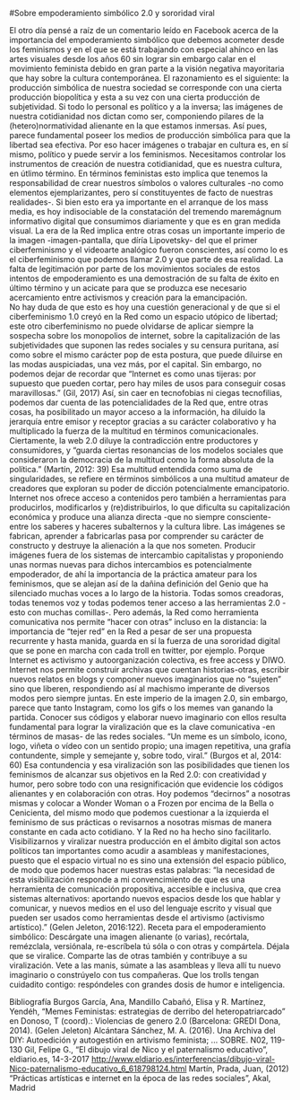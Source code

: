 #Sobre empoderamiento simbólico 2.0 y sororidad viral

El otro día pensé a raíz de un comentario leído en Facebook acerca de la importancia del empoderamiento simbólico que debemos acometer desde los feminismos y en el que se está trabajando con especial ahínco en las artes visuales desde los años 60 sin lograr sin embargo calar en el movimiento feminista debido en gran parte a la visión negativa mayoritaria que hay sobre la cultura contemporánea. 
El razonamiento es el siguiente: la producción simbólica de nuestra sociedad se corresponde con una cierta producción biopolítica y esta a su vez con una cierta producción de subjetividad. Si todo lo personal es político y a la inversa; las imágenes de nuestra cotidianidad nos dictan como ser, componiendo pilares de la (hetero)normatividad alienante en la que estamos inmersas. Así pues, parece fundamental poseer los medios de producción simbólica para que la libertad sea efectiva. Por eso hacer imágenes o trabajar en cultura es, en sí mismo, político y puede servir a los feminismos. 
Necesitamos controlar los instrumentos de creación de nuestra cotidianidad, que es nuestra cultura, en útlimo término. En términos feministas esto implica que tenemos la responsabilidad de crear nuestros símbolos o valores culturales -no como elementos ejemplarizantes, pero sí constituyentes de facto de nuestras realidades-. 
Si bien esto era ya importante en el arranque de los mass media, es hoy indisociable de la constatación del tremendo maremágnum informativo digital que consumimos diariamente y que es en gran medida visual. La era de la Red implica entre otras cosas un importante imperio de la imagen -imagen-pantalla, que díría Lipovetsky- del que el primer ciberfeminismo y el videoarte  analógico fueron conscientes, así como lo es el ciberfeminismo que podemos llamar 2.0 y que parte de esa realidad. La falta de legitimación por parte de los movimientos sociales de estos intentos de empoderamiento es una demostración de su falta de éxito en último término y un acicate para que se produzca ese necesario acercamiento entre activismos y creación para la emancipación.  
No hay duda de que esto es hoy una cuestión generacional y de que si el ciberfeminismo 1.0 creyó en la Red como un espacio utópico de libertad; este otro ciberfeminismo no puede olvidarse de aplicar siempre la sospecha sobre los monopolios de internet, sobre la capitalización de las subjetividades que suponen las redes sociales y su censura puritana, así como sobre el mismo carácter pop de esta postura, que puede diluirse en las modas auspiciadas, una vez más, por el capital. 
Sin embargo, no podemos dejar de recordar que “Internet es como unas tijeras: por supuesto que pueden cortar, pero hay miles de usos para conseguir cosas maravillosas.” (Gil, 2017) Así, sin caer en tecnofobias ni ciegas tecnofilias, podemos dar cuenta de las potencialidades de la Red que, entre otras cosas, ha posibilitado un mayor acceso a la información, ha diluido la jerarquía entre emisor y receptor gracias a su carácter colaborativo y ha multiplicado la fuerza de la multitud en términos comunicacionales. Ciertamente, la web 2.0 diluye la contradicción entre productores y consumidores, y “guarda ciertas resonancias de los modelos sociales que consideraron la democracia de la multitud como la forma absoluta de la política.” (Martín, 2012: 39) Esa multitud entendida como suma de singularidades, se refiere en términos simbólicos a una multitud amateur de creadores que exploran su poder de dicción potencialmente emancipatorio. 
Internet nos ofrece acceso a contenidos pero también a herramientas para producirlos, modificarlos y (re)distribuirlos, lo que dificulta su capitalización económica y produce una alianza directa -que no siempre consciente- entre los saberes y haceres subalternos y la cultura libre. 
Las imágenes se fabrican, aprender a fabricarlas pasa por comprender su carácter de constructo y destruye la alienación a la que nos someten. Producir imágenes fuera de los sistemas de intercambio capitalistas y proponiendo unas normas nuevas para dichos intercambios es potencialmente empoderador, de ahí la importancia de la práctica amateur para los feminismos, que se alejan así de la dañina definición del Genio que ha silenciado muchas voces a lo largo de la historia. Todas somos creadoras, todas tenemos voz y todas podemos tener acceso a las herramientas 2.0 -esto con muchas comillas-. 
Pero además, la Red como herramienta comunicativa nos permite “hacer con otras” incluso en la distancia: la importancia de “tejer red” en la Red a pesar de ser una propuesta recurrente y hasta manida, guarda en sí la fuerza de una sororidad digital que se pone en marcha con cada troll en twitter, por ejemplo. Porque Internet es activismo y autoorganización colectiva, es free access y DIWO.
Internet nos permite construir archivas que cuentan historias-otras, escribir nuevos relatos en blogs y componer nuevos imaginarios que no “sujeten” sino que liberen, respondiendo así al machismo imperante de diversos modos pero siempre juntas. En este imperio de la imagen 2.0, sin embargo, parece que tanto Instagram, como los gifs o los memes van ganando la partida. Conocer sus códigos y elaborar nuevo imaginario con ellos resulta fundamental para lograr la viralización que es la clave comunicativa -en términos de masas- de las redes sociales. 
“Un meme es un símbolo, icono, logo, viñeta o vídeo con un sentido propio; una imagen repetitiva, una grafía contundente, simple y semejante y, sobre todo, viral.” (Burgos et al, 2014: 60) Esa contundencia y esa viralización son las posibilidades que tienen los feminismos de alcanzar sus objetivos en la Red 2.0: con creatividad y humor, pero sobre todo con una resignificación que evidencie los códigos alienantes y en colaboración con otras. 
Hoy podemos “decirnos” a nosotras mismas y colocar a Wonder Woman o a Frozen por encima de la Bella o Cenicienta, del mismo modo que podemos cuestionar a la izquierda el feminismo de sus prácticas o revisarnos a nosotras mismas de manera constante en cada acto cotidiano. Y la Red no ha hecho sino facilitarlo. 
Visibilizarnos y viralizar nuestra producción en el ámbito digital son actos políticos tan importantes como acudir a asambleas y manifestaciones, puesto que el espacio virtual no es sino una extensión del espacio público, de modo que podemos hacer nuestras estas palabras: “la necesidad de esta visibilización responde a mi convencimiento de que es una herramienta de comunicación propositiva, accesible e inclusiva, que crea sistemas alternativos: aportando nuevos espacios desde los que hablar y comunicar, y nuevos medios en el uso del lenguaje escrito y visual que pueden ser usados como herramientas desde el artivismo (activismo artístico).” (Gelen Jeleton, 2016:122).
Receta para el empoderamiento simbólico: Descárgate una imagen alienante (o varias), recórtala, remézclala, versiónala, re-escríbela tú sóla o con otras y compártela. Déjala que se viralice. Comparte las de otras también y contribuye a su viralización. Vete a las manis, súmate a las asambleas y lleva allí tu nuevo imaginario o constrúyelo con tus compañeras. Que los trolls tengan cuidadito contigo: respóndeles con grandes dosis de humor e inteligencia.   

Bibliografía
Burgos García, Ana, Mandillo Cabañó, Elisa y R. Martínez, Yendéh, “Memes Feministas: estrategias de derribo del heteropatriarcado” en Donoso, T (coord).: Violencias de genero 2.0  (Barcelona: GREDI Dona, 2014).
(Gelen Jeleton) Alcántara Sánchez, M. A. (2016). Una Archiva del DIY: Autoedición y autogestión en artivismo feminista; ... SOBRE. N02, 119-130 
Gil, Felipe G., “El dibujo viral de Nico y el paternalismo educativo”, eldiario.es, 14-3-2017
http://www.eldiario.es/interferencias/dibujo-viral-Nico-paternalismo-educativo_6_618798124.html
Martín, Prada, Juan, (2012) “Prácticas artísticas e internet en la época de las redes sociales”, Akal, Madrid
